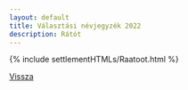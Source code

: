```yaml
---
layout: default
title: Választási névjegyzék 2022
description: Rátót
---
```


{% include settlementHTMLs/Raatoot.html %}

[Vissza](./)